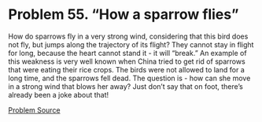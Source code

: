 # Problem 55. “How a sparrow flies”

How do sparrows fly in a very strong wind, considering that this bird does not fly, but jumps along the trajectory of its flight? They cannot stay in flight for long, because the heart cannot stand it - it will “break.” An example of this weakness is very well known when China tried to get rid of sparrows that were eating their rice crops. The birds were not allowed to land for a long time, and the sparrows fell dead. The question is - how can she move in a strong wind that blows her away? Just don’t say that on foot, there’s already been a joke about that!

[Problem Source](https://www.trizland.ru/tasks/5053/)